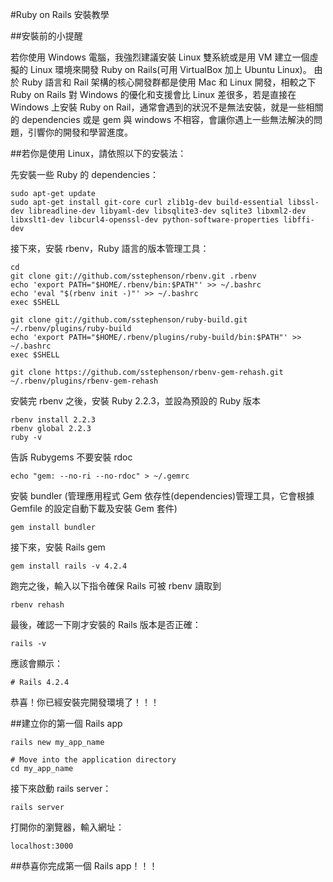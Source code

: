 #Ruby on Rails 安裝教學


##安裝前的小提醒

若你使用 Windows 電腦，我強烈建議安裝 Linux 雙系統或是用 VM 建立一個虛擬的 Linux 環境來開發 Ruby on Rails(可用 VirtualBox 加上 Ubuntu Linux)。
由於 Ruby 語言和 Rail 架構的核心開發群都是使用 Mac 和 Linux 開發，相較之下 Ruby on Rails 對 Windows 的優化和支援會比 Linux 差很多，若是直接在 Windows 上安裝 Ruby on Rail，通常會遇到的狀況不是無法安裝，就是一些相關的 dependencies 或是 gem 與 windows 不相容，會讓你遇上一些無法解決的問題，引響你的開發和學習進度。

##若你是使用 Linux，請依照以下的安裝法：

先安裝一些 Ruby 的 dependencies：

```
sudo apt-get update
sudo apt-get install git-core curl zlib1g-dev build-essential libssl-dev libreadline-dev libyaml-dev libsqlite3-dev sqlite3 libxml2-dev libxslt1-dev libcurl4-openssl-dev python-software-properties libffi-dev
```

接下來，安裝 rbenv，Ruby 語言的版本管理工具：

```
cd
git clone git://github.com/sstephenson/rbenv.git .rbenv
echo 'export PATH="$HOME/.rbenv/bin:$PATH"' >> ~/.bashrc
echo 'eval "$(rbenv init -)"' >> ~/.bashrc
exec $SHELL

git clone git://github.com/sstephenson/ruby-build.git ~/.rbenv/plugins/ruby-build
echo 'export PATH="$HOME/.rbenv/plugins/ruby-build/bin:$PATH"' >> ~/.bashrc
exec $SHELL

git clone https://github.com/sstephenson/rbenv-gem-rehash.git ~/.rbenv/plugins/rbenv-gem-rehash
```

安裝完 rbenv 之後，安裝 Ruby 2.2.3，並設為預設的 Ruby 版本

```
rbenv install 2.2.3
rbenv global 2.2.3
ruby -v
```

告訴 Rubygems 不要安裝 rdoc

```
echo "gem: --no-ri --no-rdoc" > ~/.gemrc
```

安裝 bundler (管理應用程式 Gem 依存性(dependencies)管理工具，它會根據 Gemfile 的設定自動下載及安裝 Gem 套件)

```
gem install bundler
```

接下來，安裝 Rails gem

```
gem install rails -v 4.2.4
```

跑完之後，輸入以下指令確保 Rails 可被 rbenv 讀取到

```
rbenv rehash
```

最後，確認一下剛才安裝的 Rails 版本是否正確：

```
rails -v
```

應該會顯示：

```
# Rails 4.2.4
```

恭喜！你已經安裝完開發環境了！！！

##建立你的第一個 Rails app

```
rails new my_app_name

# Move into the application directory
cd my_app_name
```

接下來啟動 rails server：

```
rails server
```

打開你的瀏覽器，輸入網址： 

```
localhost:3000
```

##恭喜你完成第一個 Rails app！！！












